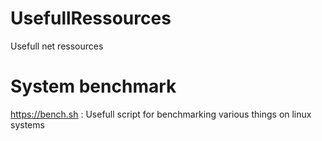 # UsefullRessources

Usefull net ressources

# System benchmark
https://bench.sh : Usefull script for benchmarking various things on linux systems

